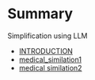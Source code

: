 # Summary
Simplification using LLM

- [INTRODUCTION](./README.md)
- [medical_similation1](./mediacal_summilation.md)
- [medical similation2](./sim_medical.md)

